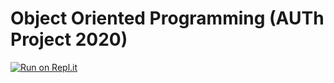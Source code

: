# Object Oriented Programming (AUTh Project 2020)


[![Run on Repl.it](https://repl.it/badge/github/isidorostsa/tichu2020)](https://repl.it/github/isidorostsa/tichu2020)